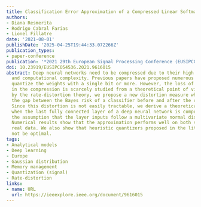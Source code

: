 ```yaml
---
title: Classification Error Approximation of a Compressed Linear Softmax Layer
authors:
- Diana Resmerita
- Rodrigo Cabral Farias
- Lionel Fillatre
date: '2021-08-01'
publishDate: '2025-04-25T19:44:33.072266Z'
publication_types:
- paper-conference
publication: '*2021 29th European Signal Processing Conference (EUSIPCO)*'
doi: 10.23919/EUSIPCO54536.2021.9616015
abstract: Deep neural networks need to be compressed due to their high memory requirements
  and computational complexity. Previous papers have proposed numerous methods to
  quantize the weights with a single bit or more. However, the loss of accuracy involved
  in the compression is scarcely studied from a theoretical point of view. Motivated
  by the rate-distortion theory, we propose a new distortion measure which assesses
  the gap between the Bayes risk of a classifier before and after the compression.
  Since this distortion is not easily tractable, we derive a theoretical approximation
  when the last fully connected layer of a deep neural network is compressed under
  the assumption that the layer inputs follow a multivariate normal distribution.
  Numerical results show that the approximation performs well on both synthetic and
  real data. We also show that heuristic quantizers proposed in the literature may
  not be optimal.
tags:
- Analytical models
- Deep learning
- Europe
- Gaussian distribution
- Memory management
- Quantization (signal)
- Rate-distortion
links:
- name: URL
  url: https://ieeexplore.ieee.org/document/9616015
---
```

